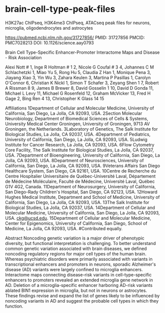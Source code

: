 # brain-cell-type-peak-files
H3K27ac ChIPseq, H3K4me3 ChIPseq, ATACseq peak files for neurons, microglia, oligodendrocytes and astrocytes

https://pubmed.ncbi.nlm.nih.gov/31727856/
PMID: 31727856 PMCID: PMC7028213 DOI: 10.1126/science.aay0793

Brain Cell Type-Specific Enhancer-Promoter Interactome Maps and Disease - Risk Association

Alexi Nott # 1, Inge R Holtman # 1 2, Nicole G Coufal # 3 4, Johannes C M Schlachetzki 1, Miao Yu 5, Rong Hu 5, Claudia Z Han 1, Monique Pena 3, Jiayang Xiao 3, Yin Wu 3, Zahara Keulen 3, Martina P Pasillas 1, Carolyn O'Connor 6, Christian K Nickl 1, Simon T Schafer 3, Zeyang Shen 1 7, Robert A Rissman 8 9, James B Brewer 8, David Gosselin 1 10, David D Gonda 11, Michael L Levy 11, Michael G Rosenfeld 12, Graham McVicker 13, Fred H Gage 2, Bing Ren 4 13, Christopher K Glass 14 15

Affiliations
1Department of Cellular and Molecular Medicine, University of California, San Diego, La Jolla, CA 92093, USA.
2Section Molecular Neurobiology, Department of Biomedical Sciences of Cells & Systems, University Medical Center Groningen, University of Groningen, 9713 AV Groningen, the Netherlands.
3Laboratory of Genetics, The Salk Institute for Biological Studies, La Jolla, CA 92037, USA.
4Department of Pediatrics, University of California, San Diego, La Jolla, CA 92093, USA.
5Ludwig Institute for Cancer Research, La Jolla, CA 92093, USA.
6Flow Cytometry Core Facility, The Salk Institute for Biological Studies, La Jolla, CA 92037, USA.
7Department of Bioengineering, University of California, San Diego, La Jolla, CA 92093, USA.
8Department of Neurosciences, University of California, San Diego, La Jolla, CA 92093, USA.
9Veterans Affairs San Diego Healthcare System, San Diego, CA 92161, USA.
10Centre de Recherche du Centre Hospitalier Universitaire de Québec-Université Laval, Département de Médecine Moléculaire, Faculté de Médecine, Université Laval, Québec G1V 4G2, Canada.
11Department of Neurosurgery, University of California, San Diego-Rady Children's Hospital, San Diego, CA 92123, USA.
12Howard Hughes Medical Institute, Department and School of Medicine, University of California, San Diego, La Jolla, CA 92093, USA.
13The Salk Institute for Biological Studies, La Jolla, CA 92037, USA.
14Department of Cellular and Molecular Medicine, University of California, San Diego, La Jolla, CA 92093, USA. ckg@ucsd.edu.
15Department of Cellular and Molecular Medicine, Center for Epigenomics, University of California, San Diego, School of Medicine, La Jolla, CA 92093, USA.
#Contributed equally.

Abstract
Noncoding genetic variation is a major driver of phenotypic diversity, but functional interpretation is challenging. To better understand common genetic variation associated with brain diseases, we defined noncoding regulatory regions for major cell types of the human brain. Whereas psychiatric disorders were primarily associated with variants in transcriptional enhancers and promoters in neurons, sporadic Alzheimer's disease (AD) variants were largely confined to microglia enhancers. Interactome maps connecting disease-risk variants in cell-type-specific enhancers to promoters revealed an extended microglia gene network in AD. Deletion of a microglia-specific enhancer harboring AD-risk variants ablated BIN1 expression in microglia, but not in neurons or astrocytes. These findings revise and expand the list of genes likely to be influenced by noncoding variants in AD and suggest the probable cell types in which they function.
